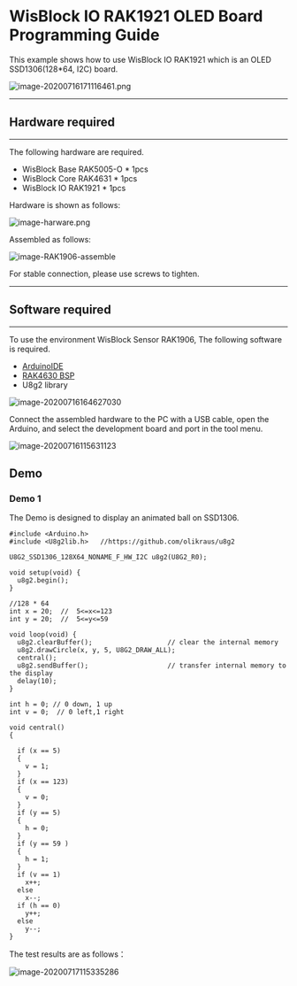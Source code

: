 # WisBlock IO RAK1921 OLED Board Programming Guide

This example shows how to use WisBlock IO RAK1921 which is an OLED SSD1306(128*64, I2C) board.

![image-20200716171116461.png](images/image-ssd1306-128-64.png)

----
## Hardware required
----
The following hardware are required.

- WisBlock Base RAK5005-O  \*  1pcs    
- WisBlock Core RAK4631      \*  1pcs    
- WisBlock IO RAK1921          \*  1pcs    



Hardware is shown as follows:

![image-harware.png](images/image-harware.png)

Assembled as follows:

![image-RAK1906-assemble](images/image-RAK1906-assemble.png)

For stable connection, please use screws to tighten.

----
## Software required
----
To use the environment WisBlock Sensor RAK1906, The following software is required.

- [ArduinoIDE](https://www.arduino.cc/en/Main/Software)
- [RAK4630 BSP](https://github.com/RAKWireless/RAK-nRF52-Arduino)
- U8g2 library

![image-20200716164627030](images/image-U8g2lib.png)


Connect the assembled hardware to the PC with a USB cable, open the Arduino, and select the development board and port in the tool menu.

![image-20200716115631123](images/image-board-info.png)



## Demo

### Demo 1

The Demo  is designed to display an animated ball on SSD1306.

```
#include <Arduino.h>
#include <U8g2lib.h>   //https://github.com/olikraus/u8g2

U8G2_SSD1306_128X64_NONAME_F_HW_I2C u8g2(U8G2_R0);

void setup(void) {
  u8g2.begin();
}

//128 * 64
int x = 20;  //  5<=x<=123
int y = 20;  //  5<=y<=59

void loop(void) {
  u8g2.clearBuffer();                   // clear the internal memory
  u8g2.drawCircle(x, y, 5, U8G2_DRAW_ALL);
  central();
  u8g2.sendBuffer();                    // transfer internal memory to the display
  delay(10);
}

int h = 0; // 0 down, 1 up
int v = 0;  // 0 left,1 right

void central()
{

  if (x == 5)
  {
    v = 1;
  }
  if (x == 123)
  {
    v = 0;
  }
  if (y == 5)
  {
    h = 0;
  }
  if (y == 59 )
  {
    h = 1;
  }
  if (v == 1)
    x++;
  else
    x--;
  if (h == 0)
    y++;
  else
    y--;
}
```



The test results are as follows：

![image-20200717115335286](images/JumpingBall.jpg)







